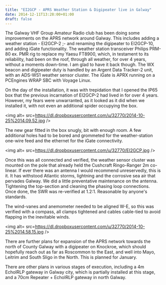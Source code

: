 ```yaml
---
title: "EI2GCP - APRS Weather Station & Digipeater live in Galway"
date: 2014-12-11T13:28:00+01:00
draft: false 
---
```

The Galway VHF Group Amateur Radio club has been doing some improvements on the APRS network around Galway. This includes adding a weather station - EI2GCP-2 ;- and renaming the digipeater to EI2GCP-10, and adding iGate functionality.
The weather station transceiver Philips PRM-80 ex. PMR rig to replace my Yaesu FT8900, which, in testament to its reliability, had been on the roof, through all weather, for over 4 years, without a moments down-time. I am glad to have it back though. The WX beacon and digipeater duty is handled by an Argent Data Tracker-2 unit, with an ADS-WS1 weather sensor cluster. The iGate is APRX running on a PCEngines WRAP SBC with Voyage Linux.


On the day of the installation, it was with trepidation that I opened the IP65 box that the previous incarnation of EI2GCP-2 had lived in for over 4 years. However, my fears were unwarranted, as it looked as it did when we installed it, with not even an additional spider occupying the box.

<img alt= src=https://dl.dropboxusercontent.com/u/32770/2014-10-25%2014.09.52.jpg />


The new gear fitted in the box snugly, bit with enough room. A few additional holes had to be bored and grommeted for the weather-station one-wire feed and the ethernet for the iGate connectivity.

<img alt= src=https://dl.dropboxusercontent.com/u/32770/EI2GCP.jpg />


Once this was all connected and verified, the weather sensor cluster was mounted on the pole that already held the Cushcraft Ringo-Ranger 2m co-linear. If ever there was an antenna I would recommend unreservedly, this is it. It has withstood Atlantic storms, lightning and the corrosive sea air that pervades Galway. We did a little preventative maintenance on the antenna. Tightening the top-section and cleaning the phasing loop connections. Once done, the SWR was re-verified at 1.2:1. Reasonable by anyone's standards.

The wind-vanes and anemometer needed to be aligned W-E, so this was verified with a compass, all clamps tightened and cables cable-tied to avoid flapping in the inevitable winds.

<img alt= src=https://dl.dropboxusercontent.com/u/32770/2014-10-25%2014.58.15.jpg />


There are further plans for expansion of the APRS network towards the north of County Galway with a digipeater on Knockroe, which should hopefully reach out as far as Roscommon to the East, and well into Mayo, Leitrim and South Sligo in the North. This is planned for January.

There are other plans in various stages of execution, including a 4m EchoIRLP gateway in Galway city, which is partially installed at this stage, and a 70cm Repeater + EchoIRLP gateway in north Galway.

